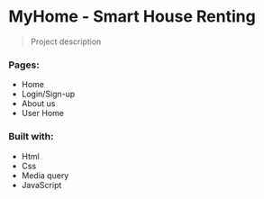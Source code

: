 # MyHome - Smart House Renting
> Project description

### Pages:
- Home
- Login/Sign-up
- About us
- User Home

### Built with:
- Html
- Css
- Media query
- JavaScript
